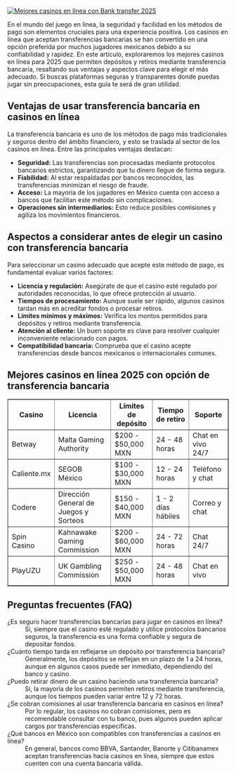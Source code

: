 [![Mejores casinos en línea con Bank transfer 2025](https://123-caf.pages.dev/gitsignup.png)](https://vrmoo.ru/Bt82HjjY)

<p>En el mundo del juego en línea, la seguridad y facilidad en los métodos de pago son elementos cruciales para una experiencia positiva. Los casinos en línea que aceptan transferencias bancarias se han convertido en una opción preferida por muchos jugadores mexicanos debido a su confiabilidad y rapidez. En este artículo, exploraremos los mejores casinos en línea para 2025 que permiten depósitos y retiros mediante transferencia bancaria, resaltando sus ventajas y aspectos clave para elegir el más adecuado. Si buscas plataformas seguras y transparentes donde puedas jugar sin preocupaciones, esta guía te será de gran utilidad.</p>  <h2>Ventajas de usar transferencia bancaria en casinos en línea</h2> <p>La transferencia bancaria es uno de los métodos de pago más tradicionales y seguros dentro del ámbito financiero, y esto se traslada al sector de los casinos en línea. Entre las principales ventajas destacan:</p> <ul>   <li><strong>Seguridad:</strong> Las transferencias son procesadas mediante protocolos bancarios estrictos, garantizando que tu dinero llegue de forma segura.</li>   <li><strong>Fiabilidad:</strong> Al estar respaldadas por bancos reconocidos, las transferencias minimizan el riesgo de fraude.</li>   <li><strong>Acceso:</strong> La mayoría de los jugadores en México cuenta con acceso a bancos que facilitan este método sin complicaciones.</li>   <li><strong>Operaciones sin intermediarios:</strong> Esto reduce posibles comisiones y agiliza los movimientos financieros.</li> </ul>  <h2>Aspectos a considerar antes de elegir un casino con transferencia bancaria</h2> <p>Para seleccionar un casino adecuado que acepte este método de pago, es fundamental evaluar varios factores:</p> <ul>   <li><strong>Licencia y regulación:</strong> Asegúrate de que el casino esté regulado por autoridades reconocidas, lo que ofrece protección al usuario.</li>   <li><strong>Tiempos de procesamiento:</strong> Aunque suele ser rápido, algunos casinos tardan más en acreditar fondos o procesar retiros.</li>   <li><strong>Límites mínimos y máximos:</strong> Verifica los montos permitidos para depósitos y retiros mediante transferencia.</li>   <li><strong>Atención al cliente:</strong> Un buen soporte es clave para resolver cualquier inconveniente relacionado con pagos.</li>   <li><strong>Compatibilidad bancaria:</strong> Comprueba que el casino acepte transferencias desde bancos mexicanos o internacionales comunes.</li> </ul>  <h2>Mejores casinos en línea 2025 con opción de transferencia bancaria</h2> <table border="1" cellpadding="8" cellspacing="0">   <thead>     <tr>       <th>Casino</th>       <th>Licencia</th>       <th>Límites de depósito</th>       <th>Tiempo de retiro</th>       <th>Soporte</th>     </tr>   </thead>   <tbody>     <tr>       <td>Betway</td>       <td>Malta Gaming Authority</td>       <td>$200 - $50,000 MXN</td>       <td>24 - 48 horas</td>       <td>Chat en vivo 24/7</td>     </tr>     <tr>       <td>Caliente.mx</td>       <td>SEGOB México</td>       <td>$100 - $30,000 MXN</td>       <td>12 - 24 horas</td>       <td>Teléfono y chat</td>     </tr>     <tr>       <td>Codere</td>       <td>Dirección General de Juegos y Sorteos</td>       <td>$150 - $40,000 MXN</td>       <td>1 - 2 días hábiles</td>       <td>Correo y chat</td>     </tr>     <tr>       <td>Spin Casino</td>       <td>Kahnawake Gaming Commission</td>       <td>$200 - $60,000 MXN</td>       <td>24 - 72 horas</td>       <td>Chat 24/7</td>     </tr>     <tr>       <td>PlayUZU</td>       <td>UK Gambling Commission</td>       <td>$250 - $50,000 MXN</td>       <td>24 - 48 horas</td>       <td>Chat en vivo</td>     </tr>   </tbody> </table>  <h2>Preguntas frecuentes (FAQ)</h2> <dl>   <dt>¿Es seguro hacer transferencias bancarias para jugar en casinos en línea?</dt>   <dd>Sí, siempre que el casino esté regulado y utilice protocolos bancarios seguros, la transferencia es una forma confiable y segura de depositar fondos.</dd>    <dt>¿Cuánto tiempo tarda en reflejarse un depósito por transferencia bancaria?</dt>   <dd>Generalmente, los depósitos se reflejan en un plazo de 1 a 24 horas, aunque en algunos casos puede ser inmediato, dependiendo del banco y casino.</dd>    <dt>¿Puedo retirar dinero de un casino haciendo una transferencia bancaria?</dt>   <dd>Sí, la mayoría de los casinos permiten retiros mediante transferencia, aunque los tiempos pueden variar entre 12 y 72 horas.</dd>    <dt>¿Se cobran comisiones al usar transferencia bancaria en casinos en línea?</dt>   <dd>Por lo regular, los casinos no cobran comisiones, pero es recomendable consultar con tu banco, pues algunos pueden aplicar cargos por transferencias específicas.</dd>    <dt>¿Qué bancos en México son compatibles con transferencias a casinos en línea?</dt>   <dd>En general, bancos como BBVA, Santander, Banorte y Citibanamex aceptan transferencias hacia casinos en línea, siempre que estos cuenten con una cuenta bancaria válida.</dd> </dl>
